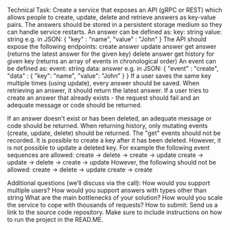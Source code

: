 Technical Task:
Create a service that exposes an API (gRPC or REST) which allows people to create, update, delete and retrieve answers as key-value pairs. The answers should be stored in a persistent storage medium so they can handle service restarts.
An answer can be defined as:
key: string
value: string
e.g. in JSON:
{
    "key" : "name",
    "value" : "John"
}
The API should expose the following endpoints:
create answer
update answer
get answer (returns the latest answer for the given key)
delete answer
get history for given key (returns an array of events in chronological order)
An event can be defined as:
event: string
data: answer
e.g. in JSON:
{
    "event" : "create",
    "data" : {
        "key": "name",
        "value": "John"
     }
}
If a user saves the same key multiple times (using update), every answer should be saved. When retrieving an answer, it should return the latest answer.
If a user tries to create an answer that already exists - the request should fail and an adequate message or code should be returned.
 
If an answer doesn't exist or has been deleted, an adequate message or code should be returned.
When returning history, only mutating events (create, update, delete) should be returned. The "get" events should not be recorded.
It is possible to create a key after it has been deleted. However, it is not possible to update a deleted key. For example the following event sequences are allowed:
create → delete → create → update
create → update → delete → create → update
However, the following should not be allowed:
create → delete → update
create → create
 
 
Additional questions (we’ll discuss via the call):
How would you support multiple users?
How would you support answers with types other than string
What are the main bottlenecks of your solution?
How would you scale the service to cope with thousands of requests?
How to submit:
Send us a link to the source code repository. Make sure to include instructions on how to run the project in the READ.ME.
